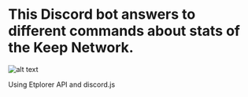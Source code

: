 # This Discord bot answers to different commands about stats of the Keep Network.
![alt text](https://imgur.com/a/JVXXoNc)

Using Etplorer API and discord.js
